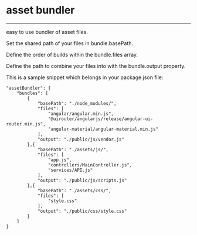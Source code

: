 # asset bundler
---
easy to use bundler of asset files.

Set the shared path of your files in bundle.basePath.

Define the order of builds within the bundle.files array.

Define the path to combine your files into with the bundle.output property.

This is a sample snippet which belongs in your package.json file:

```
"assetBundler": {
    "bundles": [
        {
            "basePath": "./node_modules/",
            "files": [
                "angular/angular.min.js",
                "@uirouter/angularjs/release/angular-ui-router.min.js",
                "angular-material/angular-material.min.js"
            ], 
            "output": "./public/js/vendor.js"
        },{
            "basePath": "./assets/js/",
            "files": [
                "app.js",
                "controllers/MainController.js",
                "services/API.js"
            ], 
            "output": "./public/js/scripts.js"
        },{
            "basePath": "./assets/css/",
            "files": [
                "style.css"
            ], 
            "output": "./public/css/style.css"
        }
    ]
}
```
